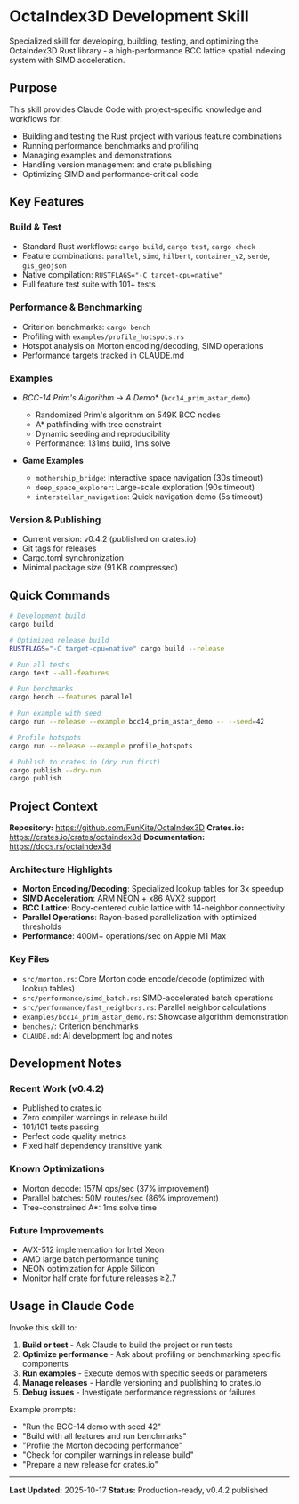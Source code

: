 # OctaIndex3D Development Skill

Specialized skill for developing, building, testing, and optimizing the OctaIndex3D Rust library - a high-performance BCC lattice spatial indexing system with SIMD acceleration.

## Purpose

This skill provides Claude Code with project-specific knowledge and workflows for:
- Building and testing the Rust project with various feature combinations
- Running performance benchmarks and profiling
- Managing examples and demonstrations
- Handling version management and crate publishing
- Optimizing SIMD and performance-critical code

## Key Features

### Build & Test
- Standard Rust workflows: `cargo build`, `cargo test`, `cargo check`
- Feature combinations: `parallel`, `simd`, `hilbert`, `container_v2`, `serde`, `gis_geojson`
- Native compilation: `RUSTFLAGS="-C target-cpu=native"`
- Full feature test suite with 101+ tests

### Performance & Benchmarking
- Criterion benchmarks: `cargo bench`
- Profiling with `examples/profile_hotspots.rs`
- Hotspot analysis on Morton encoding/decoding, SIMD operations
- Performance targets tracked in CLAUDE.md

### Examples
- **BCC-14 Prim's Algorithm → A* Demo** (`bcc14_prim_astar_demo`)
  - Randomized Prim's algorithm on 549K BCC nodes
  - A* pathfinding with tree constraint
  - Dynamic seeding and reproducibility
  - Performance: 131ms build, 1ms solve

- **Game Examples**
  - `mothership_bridge`: Interactive space navigation (30s timeout)
  - `deep_space_explorer`: Large-scale exploration (90s timeout)
  - `interstellar_navigation`: Quick navigation demo (5s timeout)

### Version & Publishing
- Current version: v0.4.2 (published on crates.io)
- Git tags for releases
- Cargo.toml synchronization
- Minimal package size (91 KB compressed)

## Quick Commands

```bash
# Development build
cargo build

# Optimized release build
RUSTFLAGS="-C target-cpu=native" cargo build --release

# Run all tests
cargo test --all-features

# Run benchmarks
cargo bench --features parallel

# Run example with seed
cargo run --release --example bcc14_prim_astar_demo -- --seed=42

# Profile hotspots
cargo run --release --example profile_hotspots

# Publish to crates.io (dry run first)
cargo publish --dry-run
cargo publish
```

## Project Context

**Repository:** https://github.com/FunKite/OctaIndex3D
**Crates.io:** https://crates.io/crates/octaindex3d
**Documentation:** https://docs.rs/octaindex3d

### Architecture Highlights
- **Morton Encoding/Decoding**: Specialized lookup tables for 3x speedup
- **SIMD Acceleration**: ARM NEON + x86 AVX2 support
- **BCC Lattice**: Body-centered cubic lattice with 14-neighbor connectivity
- **Parallel Operations**: Rayon-based parallelization with optimized thresholds
- **Performance**: 400M+ operations/sec on Apple M1 Max

### Key Files
- `src/morton.rs`: Core Morton code encode/decode (optimized with lookup tables)
- `src/performance/simd_batch.rs`: SIMD-accelerated batch operations
- `src/performance/fast_neighbors.rs`: Parallel neighbor calculations
- `examples/bcc14_prim_astar_demo.rs`: Showcase algorithm demonstration
- `benches/`: Criterion benchmarks
- `CLAUDE.md`: AI development log and notes

## Development Notes

### Recent Work (v0.4.2)
- Published to crates.io
- Zero compiler warnings in release build
- 101/101 tests passing
- Perfect code quality metrics
- Fixed half dependency transitive yank

### Known Optimizations
- Morton decode: 157M ops/sec (37% improvement)
- Parallel batches: 50M routes/sec (86% improvement)
- Tree-constrained A*: 1ms solve time

### Future Improvements
- AVX-512 implementation for Intel Xeon
- AMD large batch performance tuning
- NEON optimization for Apple Silicon
- Monitor half crate for future releases ≥2.7

## Usage in Claude Code

Invoke this skill to:
1. **Build or test** - Ask Claude to build the project or run tests
2. **Optimize performance** - Ask about profiling or benchmarking specific components
3. **Run examples** - Execute demos with specific seeds or parameters
4. **Manage releases** - Handle versioning and publishing to crates.io
5. **Debug issues** - Investigate performance regressions or failures

Example prompts:
- "Run the BCC-14 demo with seed 42"
- "Build with all features and run benchmarks"
- "Profile the Morton decoding performance"
- "Check for compiler warnings in release build"
- "Prepare a new release for crates.io"

---

**Last Updated:** 2025-10-17
**Status:** Production-ready, v0.4.2 published
